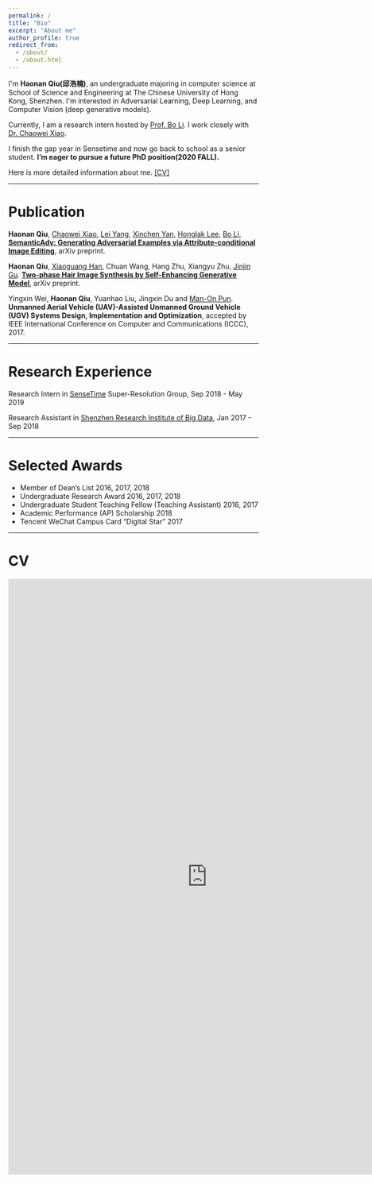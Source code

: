 ```yaml
---
permalink: /
title: "Bio"
excerpt: "About me"
author_profile: true
redirect_from: 
  - /about/
  - /about.html
---
```


I'm **Haonan Qiu(邱浩楠)**, an undergraduate majoring in computer science at School of Science and Engineering at The Chinese University of Hong Kong, Shenzhen. I'm interested in Adversarial Learning, Deep Learning, and Computer Vision (deep generative models). 

Currently, I am a research intern hosted by [Prof. Bo Li](http://www.crystal-boli.com/). I work closely with [Dr. Chaowei Xiao](http://www-personal.umich.edu/~xiaocw/).

I finish the gap year in Sensetime and now go back to school as a senior student. **I’m eager to pursue a future PhD position(2020 FALL).**

Here is more detailed information about me. <a href="#cv">[CV]</a>

---

# Publication 

**Haonan Qiu**, [Chaowei Xiao](http://www-personal.umich.edu/~xiaocw/), [Lei Yang](https://scholar.google.com.hk/citations?user=jZH2IPYAAAAJ&hl=en), [Xinchen Yan](https://sites.google.com/site/skywalkeryxc/), [Honglak Lee](http://web.eecs.umich.edu/~honglak/), [Bo Li](http://www.crystal-boli.com/), [**SemanticAdv: Generating Adversarial Examples via Attribute-conditional Image Editing**](https://arxiv.org/abs/1906.07927), arXiv preprint.

**Haonan Qiu**, [Xiaoguang Han](http://sse.cuhk.edu.cn/en/node/7360), Chuan Wang, Hang Zhu, Xiangyu Zhu, [Jinjin Gu](http://www.jasongt.com/). [**Two-phase Hair Image Synthesis by Self-Enhancing Generative Model**](https://arxiv.org/pdf/1902.11203.pdf), arXiv preprint.

Yingxin Wei, **Haonan Qiu**, Yuanhao Liu, Jingxin Du and [Man-On Pun](http://sse.cuhk.edu.cn/en/node/1435). **Unmanned Aerial Vehicle (UAV)-Assisted Unmanned Ground Vehicle (UGV) Systems Design, Implementation and Optimization**, accepted by IEEE International Conference on Computer and Communications (ICCC), 2017.

---

# Research Experience

Research Intern in [SenseTime](https://www.sensetime.com/) Super-Resolution Group,  Sep 2018 - May 2019 

Research Assistant in [Shenzhen Research Institute of Big Data](http://www.sribd.cn/index.php/en/),  Jan 2017 - Sep 2018

---

# Selected Awards

* Member of Dean’s List  2016, 2017, 2018
* Undergraduate Research Award  2016, 2017, 2018
* Undergraduate Student Teaching Fellow (Teaching Assistant)  2016, 2017
* Academic Performance (AP) Scholarship  2018
* Tencent WeChat Campus Card “Digital Star”  2017

---

# CV

<iframe id='cv' src="https://docs.google.com/gview?url=http://arthur-qiu.github.io/files/cv_haonan.pdf&embedded=true" style="width:800px; height:1200px;" frameborder="0"></iframe>
